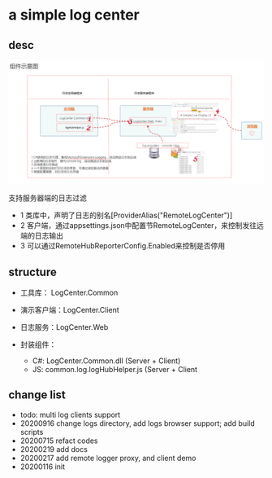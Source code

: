 ﻿# a simple log center

## desc

![system structure][system_structure]

支持服务器端的日志过滤

- 1 类库中，声明了日志的别名[ProviderAlias("RemoteLogCenter")]
- 2 客户端，通过appsettings.json中配置节RemoteLogCenter，来控制发往远端的日志输出
- 3 可以通过RemoteHubReporterConfig.Enabled来控制是否停用

## structure

- 工具库： LogCenter.Common
- 演示客户端：LogCenter.Client
- 日志服务：LogCenter.Web

- 封装组件：
	- C#: LogCenter.Common.dll (Server  + Client)
	- JS: common.log.logHubHelper.js (Server + Client

## change list

- todo: multi log clients support
- 20200916 change logs directory, add logs browser support; add build scripts
- 20200715 refact codes
- 20200219 add docs
- 20200217 add remote logger proxy, and client demo
- 20200116 init 

[system_structure]: doc/system_structure.png
